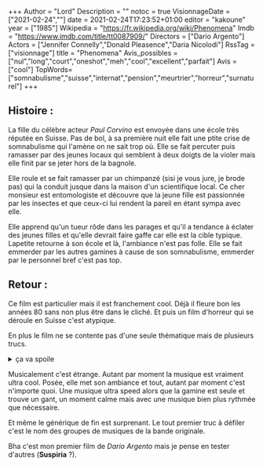 +++
Author = "Lord"
Description = ""
notoc = true
VisionnageDate = ["2021-02-24",""]
date = 2021-02-24T17:23:52+01:00
editor = "kakoune"
year = ["1985"]
Wikipedia = "https://fr.wikipedia.org/wiki/Phenomena"
Imdb = "https://www.imdb.com/title/tt0087909/"
Directors = ["Dario Argento"]
Actors = ["Jennifer Connelly","Donald Pleasence","Daria Nicolodi"]
RssTag = ["visionnage"]
title = "Phenomena"
Avis_possibles = ["nul","long","court","oneshot","meh","cool","excellent","parfait"]
Avis = ["cool"] 
TopWords=["somnabulisme","suisse","internat","pension","meurtrier","horreur","surnaturel"]
+++
## Histoire : 
La fille du célèbre acteur *Paul Corvino* est envoyée dans une école très réputée en Suisse.
Pas de bol, à sa première nuit elle fait une ptite crise de somnabulisme qui l'amène on ne sait trop où.
Elle se fait percuter puis ramasser par des jeunes locaux qui semblent à deux doigts de la violer mais elle finit par se jeter hors de la bagnole.

Elle roule et se fait ramasser par un chimpanzé (sisi je vous jure, je brode pas) qui la conduit jusque dans la maison d'un scientifique local.
Ce cher monsieur est entomologiste et découvre que la jeune fille est passionnée par les insectes et que ceux-ci lui rendent la pareil en étant sympa avec elle.

Elle apprend qu'un tueur rôde dans les parages et qu'il a tendance à éclater des jeunes filles et qu'elle devrait faire gaffe car elle est la cible typique.
Lapetite retourne à son école et là, l'ambiance n'est pas folle.
Elle se fait emmerder par les autres gamines à cause de son somnabulisme, emmerder par le personnel bref c'est pas top.


## Retour :

Ce film est particulier mais il est franchement cool.
Déjà il fleure bon les années 80 sans non plus être dans le cliché.
Et puis un film d'horreur qui se déroule en Suisse c'est atypique.

En plus le film ne se contente pas d'une seule thématique mais de plusieurs trucs.

<details><summary>ça va spoile</summary>

Sans dec, le film parle de pas mal de trucs par petites doses.

  - Il y a la gamine envoyée seule à l'autre bout du monde par son père très connu
  - L'école de gamine de la haute société mais où finalement ça se passe comme dans le monde normal avec les gamins qui se pourrissent entre eux.
  - Un ptit côté police scientifique avec l'entomologiste qui explique que différents insectes bouffent le cadavre à différents stades de décomposition.
  - Le côté surnaturel de la gamine qui communique un peu avec les insectes.
  - La mère qui pète les plombes en s'occupant de son gamin difforme.
  - La gamine livrée à elle-même dans un pays étranger.

Ça fait un film plutôt dense et qui s'éparpille un peu à droite à gauche.
Et je m'attendais à ce qu'on nous révèle que le tueur était un personnage qu'on connaissait déjà mais en fait non.

On a pas trop les motivations du tueur d'ailleurs.


Soit dit en passant, il est vraiment sans-gêne l'entomologiste : il file sa mouche à la gamine et lui dit “File droit chez le tueur. Puis reviens.”
Il a pas pensé une seconde que ce serait ptet risqué ?
Et le pire c'est que la gamine accepte !

Ptain la fin est … exceptionnelle !
C'est vraiment innatendu.

Tout se précipite à la fin.
On découvre le tueur, on découvre la fosse à cadavre en décomposition ainsi que l'inspecteur qui était quelques secondes plus tôt dehors en train de sonner à la porte et là il est déjà pas mal amoché mais enchaîné.
Chronologiquement c'est assez étrange mais bon passons.

Et là, la gamine parvient à s'enfuire en profitant du fait que l'inspecteur parvient à zigouiller le tueur.
Dans sa fuite, elle tombe sur la chambre du gamin défiguré et … bha ouai … pfiouu ils l'ont pas loupé çui-là.
Du coup, face à la laideur du pauvre mioche elle continue sa fuite (je ne lui en tiendrai pas rigueur).

Là, elle part sur un ptit bâteau qui n'attendait que ça et là le ptit monstre arrive pour tenter de la trucider.
Elle parvient à le neutraliser par le pouvoir des mouches et se jette à l'eau, le navire prend feu le gamin coule.
Mais en fait non, il s'accroche encore à la pauvre gamine, elle s'en extirpe quand même, il brûle.

Pfiou, elle nage jusqu'à la berge et là, l'avocat de son père arrive et ZCOUIC.
Décapito !

L'inspecteur de police n'est pas parvenu à finir le tueur qui est aussi venu sur cette berge (pourquoi tout le monde converge vers là ?).
Du coup le tueur qui vient de décapiter l'avocat qui n'avait rien demandé décide de finir la gamine.
Mais par chance le chimpanzé est là, après avoir erré seul toute la sainte journée avec un rasoir sacrément bien affûté (alors qu'il trainait dans une poubelle dans un parc (c'est souvent là qu'on jette les rasoirs parfaitement utilisables)) et ce petit comprend parfaitement que c'est le moment de taillader le tueur.

C'est une fin … troublante.
C'est vraiment peu crédible mais c'est assez chouette.
Avec des retournements de situations à n'en plus finir et un rythme délirant.

C'est foufou mais j'ai vraiment passé un bon moment.

</details>

Musicalement c'est étrange.
Autant par moment la musique est vraiment ultra cool.
Posée, elle met son ambiance et tout, autant par moment c'est n'importe quoi.
Une musique ultra speed alors que la gamine est seule et trouve un gant, un moment calme mais avec une musique bien plus rythmée que nécessaire.

Et même le générique de fin est surprenant.
Le tout premier truc à défiler c'est le nom des groupes de musiques de la bande originale.

Bha c'est mon premier film de *Dario Argento* mais je pense en tester d'autres (**Suspiria** ?).
